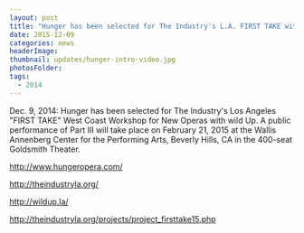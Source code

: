 ```yaml
---
layout: post
title: "Hunger has been selected for The Industry's L.A. FIRST TAKE with wild Up."
date: 2015-12-09
categories: news
headerImage:
thumbnail: updates/hunger-intro-video.jpg
photosFolder:
tags:
  - 2014
---
```


Dec. 9, 2014: Hunger has been selected for The Industry's Los Angeles "FIRST TAKE" West Coast Workshop for New Operas with wild Up. A public performance of Part III will take place on February 21, 2015 at the Wallis Annenberg Center for the Performing Arts, Beverly Hills, CA in the 400-seat Goldsmith Theater.

http://www.hungeropera.com/

http://theindustryla.org/

http://wildup.la/

http://theindustryla.org/projects/project_firsttake15.php
